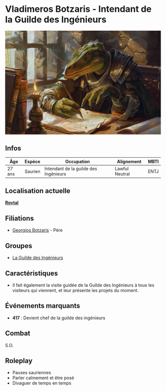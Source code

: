 # Vladimeros Botzaris - Intendant de la Guilde des Ingénieurs
![Vladimeros Botzaris](../../../_images/Vladimeros_Botzaris.png)

## Infos 

| Âge | Espèce | Occupation | Alignement | MBTI |
| --- | ------ | ---------- | ---------- | ---- |
| 27 ans | Saurien | Intendant de la guilde des Ingénieurs | Lawful Neutral| ENTJ |

## Localisation actuelle
[**Rovtal**](../../VILLES/Rovtal.md)

## Filiations
* [Georgios Botzaris](./GeorgiosBotzaris.md) - Père

## Groupes 
* [La Guilde des Ingénieurs](../../../WORLDBUILDING/VILLES/Rovtal.md#la-guilde-des-ingénieurs)

## Caractéristiques
* Il fait également la visite guidée de la Guilde des Ingénieurs à tous les visiteurs qui viennent, et leur présente les projets du moment.

## Événements marquants
* **417** : Devient chef de la guilde des ingénieurs

## Combat
S.O.

## Roleplay
* Pauses sauriennes
* Parler calmement et être posé
* Divaguer de temps en temps